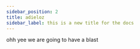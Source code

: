 ```yaml
---
sidebar_position: 2
title: adieloz
sidebar_label: this is a new title for the docs
---
```

o﻿hh yee we are going to have a blast